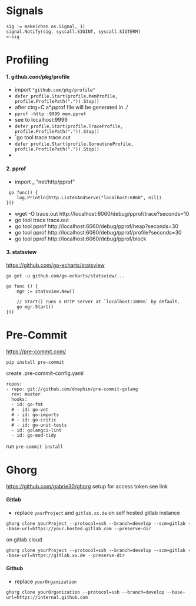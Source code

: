 <!--- ################### Profiling ################### --->

# Signals
```
sig := make(chan os.Signal, 1)
signal.Notify(sig, syscall.SIGINT, syscall.SIGTERM)
<-sig
```

# Profiling

#### 1. github.com/pkg/profile

* import `"github.com/pkg/profile"`
* `defer profile.Start(profile.MemProfile, profile.ProfilePath(".")).Stop()`
* after ctrg+C a\*.pprof file will be generated in ./
* `pprof -http :9999 mem.pprof`
* see to localhost:9999
* `defer profile.Start(profile.TraceProfile, profile.ProfilePath(".")).Stop()`
* \`go tool trace trace.out
* `defer profile.Start(profile.GoroutineProfile, profile.ProfilePath(".")).Stop()`
* 

#### 2. pprof

* import \_ "net/http/pprof"

```
 go func() {
	log.Println(http.ListenAndServe("localhost:6060", nil))
}()
```

* wget -O trace.out http://localhost:6060/debug/pprof/trace?seconds=10
* go tool trace trace.out
* go tool pprof http://localhost:6060/debug/pprof/heap?seconds=30
* go tool pprof http://localhost:6060/debug/pprof/profile?seconds=30
* go tool pprof http://localhost:6060/debug/pprof/block

#### 3. statsview

https://github.com/go-echarts/statsview

`go get -u github.com/go-echarts/statsview/...`

```
go func () {
    mgr := statsview.New()

    // Start() runs a HTTP server at `localhost:18066` by default.
    go mgr.Start()
}()

```

<!--- ################### Pre-Commit ################### --->

# Pre-Commit

https://pre-commit.com/

`pip install pre-commit`

create .pre-commit-config.yaml

```
repos:
- repo: git://github.com/dnephin/pre-commit-golang
  rev: master
  hooks:
  - id: go-fmt
  # - id: go-vet
  # - id: go-imports
  # - id: go-critic
  # - id: go-unit-tests
  - id: golangci-lint
  - id: go-mod-tidy
```

run `pre-commit install`

<!--- ################### Ghorg ################### --->

# Ghorg

https://github.com/gabrie30/ghorg setup for access token see link

#### Gitlab

* replace `yourProject` and `gitlab.xx.de` on self hosted gitlab instance

```
ghorg clone yourProject --protocol=ssh --branch=develop --scm=gitlab --base-url=https://your.hosted.gitlab.com --preserve-dir
```

on gitlab cloud

```
ghorg clone yourProject --protocol=ssh --branch=develop --scm=gitlab --base-url=https://gitlab.xx.de --preserve-dir
```

#### Github

* replace `yourOrganization`

```
ghorg clone yourOrganization --protocol=ssh --branch=develop --base-url=https://internal.github.com
```